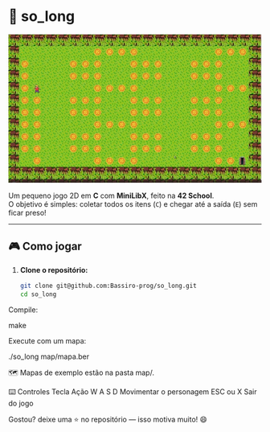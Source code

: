 # 🧱 so_long

![so_long gameplay](./assets/so_long-min.jpg)

Um pequeno jogo 2D em **C** com **MiniLibX**, feito na **42 School**.  
O objetivo é simples: coletar todos os itens (`C`) e chegar até a saída (`E`) sem ficar preso!

---

## 🎮 Como jogar

1. **Clone o repositório:**
   ```bash
   git clone git@github.com:Bassiro-prog/so_long.git
   cd so_long


Compile:

make


Execute com um mapa:

./so_long map/mapa.ber


🗺️ Mapas de exemplo estão na pasta map/.

⌨️ Controles
Tecla	Ação
W A S D	Movimentar o personagem
ESC ou X	Sair do jogo

Gostou?
deixe uma ⭐ no repositório — isso motiva muito! 😄
